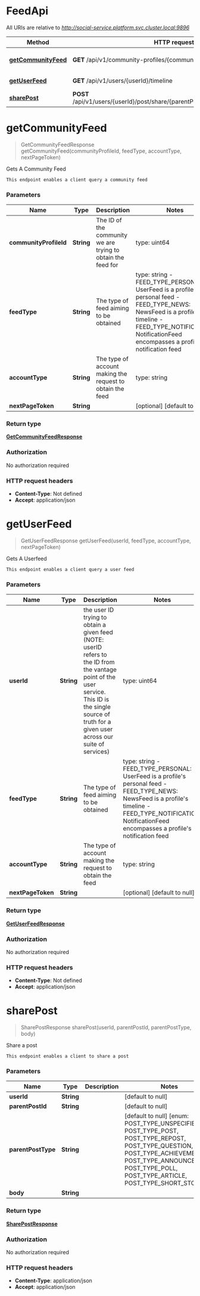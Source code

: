 # FeedApi

All URIs are relative to *http://social-service.platform.svc.cluster.local:9896*

| Method | HTTP request | Description |
|------------- | ------------- | -------------|
| [**getCommunityFeed**](FeedApi.md#getCommunityFeed) | **GET** /api/v1/community-profiles/{communityProfileId}/timeline | Gets A Community Feed |
| [**getUserFeed**](FeedApi.md#getUserFeed) | **GET** /api/v1/users/{userId}/timeline | Gets A Userfeed |
| [**sharePost**](FeedApi.md#sharePost) | **POST** /api/v1/users/{userId}/post/share/{parentPostId}/type/{parentPostType} | Share a post |


<a name="getCommunityFeed"></a>
# **getCommunityFeed**
> GetCommunityFeedResponse getCommunityFeed(communityProfileId, feedType, accountType, nextPageToken)

Gets A Community Feed

    This endpoint enables a client query a community feed

### Parameters

|Name | Type | Description  | Notes |
|------------- | ------------- | ------------- | -------------|
| **communityProfileId** | **String**| The ID of the community we are trying to obtain the feed for | type: uint64 | [default to null] |
| **feedType** | **String**| The type of feed aiming to be obtained | type: string   - FEED_TYPE_PERSONAL: UserFeed is a profile&#39;s personal feed  - FEED_TYPE_NEWS: NewsFeed is a profile&#39;s timeline  - FEED_TYPE_NOTIFICATION: NotificationFeed encompasses a profile&#39;s notification feed | [default to FEED_TYPE_UNSPECIFIED] [enum: FEED_TYPE_UNSPECIFIED, FEED_TYPE_PERSONAL, FEED_TYPE_NEWS, FEED_TYPE_NOTIFICATION] |
| **accountType** | **String**| The type of account making the request to obtain the feed | type: string | [default to ACCOUNT_TYPE_UNSPECIFIED] [enum: ACCOUNT_TYPE_UNSPECIFIED, ACCOUNT_TYPE_USER, ACCOUNT_TYPE_COMMUNITY] |
| **nextPageToken** | **String**|  | [optional] [default to null] |

### Return type

[**GetCommunityFeedResponse**](../Models/GetCommunityFeedResponse.md)

### Authorization

No authorization required

### HTTP request headers

- **Content-Type**: Not defined
- **Accept**: application/json

<a name="getUserFeed"></a>
# **getUserFeed**
> GetUserFeedResponse getUserFeed(userId, feedType, accountType, nextPageToken)

Gets A Userfeed

    This endpoint enables a client query a user feed

### Parameters

|Name | Type | Description  | Notes |
|------------- | ------------- | ------------- | -------------|
| **userId** | **String**| the user ID trying to obtain a given feed (NOTE: userID refers to the ID from the vantage point of the user service. This ID is the single source of truth for a given user across our suite of services) | type: uint64 | [default to null] |
| **feedType** | **String**| The type of feed aiming to be obtained | type: string   - FEED_TYPE_PERSONAL: UserFeed is a profile&#39;s personal feed  - FEED_TYPE_NEWS: NewsFeed is a profile&#39;s timeline  - FEED_TYPE_NOTIFICATION: NotificationFeed encompasses a profile&#39;s notification feed | [default to FEED_TYPE_UNSPECIFIED] [enum: FEED_TYPE_UNSPECIFIED, FEED_TYPE_PERSONAL, FEED_TYPE_NEWS, FEED_TYPE_NOTIFICATION] |
| **accountType** | **String**| The type of account making the request to obtain the feed | type: string | [default to ACCOUNT_TYPE_UNSPECIFIED] [enum: ACCOUNT_TYPE_UNSPECIFIED, ACCOUNT_TYPE_USER, ACCOUNT_TYPE_COMMUNITY] |
| **nextPageToken** | **String**|  | [optional] [default to null] |

### Return type

[**GetUserFeedResponse**](../Models/GetUserFeedResponse.md)

### Authorization

No authorization required

### HTTP request headers

- **Content-Type**: Not defined
- **Accept**: application/json

<a name="sharePost"></a>
# **sharePost**
> SharePostResponse sharePost(userId, parentPostId, parentPostType, body)

Share a post

    This endpoint enables a client to share a post

### Parameters

|Name | Type | Description  | Notes |
|------------- | ------------- | ------------- | -------------|
| **userId** | **String**|  | [default to null] |
| **parentPostId** | **String**|  | [default to null] |
| **parentPostType** | **String**|  | [default to null] [enum: POST_TYPE_UNSPECIFIED, POST_TYPE_POST, POST_TYPE_REPOST, POST_TYPE_QUESTION, POST_TYPE_ACHIEVEMENT, POST_TYPE_ANNOUNCEMENT, POST_TYPE_POLL, POST_TYPE_ARTICLE, POST_TYPE_SHORT_STORY] |
| **body** | **String**|  | |

### Return type

[**SharePostResponse**](../Models/SharePostResponse.md)

### Authorization

No authorization required

### HTTP request headers

- **Content-Type**: application/json
- **Accept**: application/json

